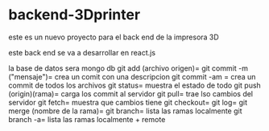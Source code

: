 # backend-3Dprinter

este es un nuevo proyecto para el back end de la impresora 3D

este back end se va a desarrollar en react.js


la base de datos sera mongo db
git add (archivo origen)= 
git commit -m ("mensaje")= crea un comit con una descripcion
git commit -am = crea un commit de todos los archivos
git status= muestra el estado de todo
git push (origin)(rama)= carga los commit al servidor
git pull=  trae lso cambios del servidor
git fetch= muestra que cambios tiene
git checkout=
git log=
git merge (nombre de la rama)=
git branch= lista las ramas localmente
git branch -a= lista las ramas localmente + remote

